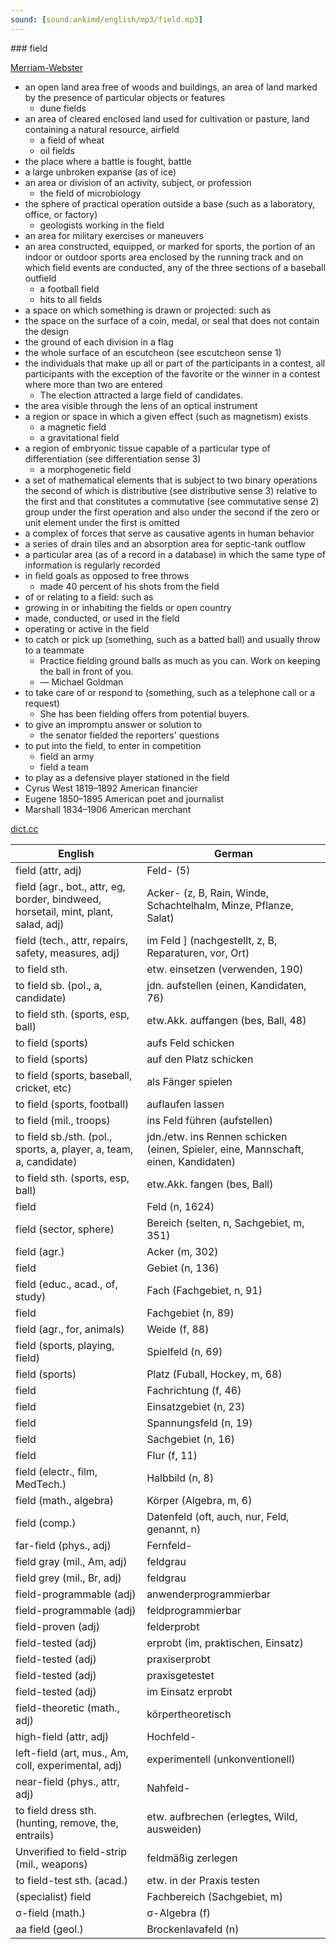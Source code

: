 ```yaml
---
sound: [sound:ankimd/english/mp3/field.mp3]
---
```


\### field

[Merriam-Webster](https://www.merriam-webster.com/dictionary/field)

- an open land area free of woods and buildings, an area of land marked by the presence of particular objects or features
    - dune fields
- an area of cleared enclosed land used for cultivation or pasture, land containing a natural resource, airfield
    - a field of wheat
    - oil fields
- the place where a battle is fought, battle
- a large unbroken expanse (as of ice)
- an area or division of an activity, subject, or profession
    - the field of microbiology
- the sphere of practical operation outside a base (such as a laboratory, office, or factory)
    - geologists working in the field
- an area for military exercises or maneuvers
- an area constructed, equipped, or marked for sports, the portion of an indoor or outdoor sports area enclosed by the running track and on which field events are conducted, any of the three sections of a baseball outfield
    - a football field
    - hits to all fields
- a space on which something is drawn or projected: such as
- the space on the surface of a coin, medal, or seal that does not contain the design
- the ground of each division in a flag
- the whole surface of an escutcheon (see escutcheon sense 1)
- the individuals that make up all or part of the participants in a contest, all participants with the exception of the favorite or the winner in a contest where more than two are entered
    - The election attracted a large field of candidates.
- the area visible through the lens of an optical instrument
- a region or space in which a given effect (such as magnetism) exists
    - a magnetic field
    - a gravitational field
- a region of embryonic tissue capable of a particular type of differentiation (see differentiation sense 3)
    - a morphogenetic field
- a set of mathematical elements that is subject to two binary operations the second of which is distributive (see distributive sense 3) relative to the first and that constitutes a commutative (see commutative sense 2) group under the first operation and also under the second if the zero or unit element under the first is omitted
- a complex of forces that serve as causative agents in human behavior
- a series of drain tiles and an absorption area for septic-tank outflow
- a particular area (as of a record in a database) in which the same type of information is regularly recorded
- in field goals as opposed to free throws
    - made 40 percent of his shots from the field
- of or relating to a field: such as
- growing in or inhabiting the fields or open country
- made, conducted, or used in the field
- operating or active in the field
- to catch or pick up (something, such as a batted ball) and usually throw to a teammate
    - Practice fielding ground balls as much as you can. Work on keeping the ball in front of you.
    - — Michael Goldman
- to take care of or respond to (something, such as a telephone call or a request)
    - She has been fielding offers from potential buyers.
- to give an impromptu answer or solution to
    - the senator fielded the reporters' questions
- to put into the field, to enter in competition
    - field an army
    - field a team
- to play as a defensive player stationed in the field
- Cyrus West 1819–1892 American financier
- Eugene 1850–1895 American poet and journalist
- Marshall 1834–1906 American merchant

[dict.cc](https://www.dict.cc/field)

| English        | German       |
| -------------- | ------------ |
| field (attr, adj) | Feld- (5) |
| field (agr., bot., attr, eg, border, bindweed, horsetail, mint, plant, salad, adj) | Acker- (z, B, Rain, Winde, Schachtelhalm, Minze, Pflanze, Salat) |
| field (tech., attr, repairs, safety, measures, adj) | im Feld ] (nachgestellt, z, B, Reparaturen, vor, Ort) |
| to field sth. | etw. einsetzen (verwenden, 190) |
| to field sb. (pol., a, candidate) | jdn. aufstellen (einen, Kandidaten, 76) |
| to field sth. (sports, esp, ball) | etw.Akk. auffangen (bes, Ball, 48) |
| to field (sports) | aufs Feld schicken |
| to field (sports) | auf den Platz schicken |
| to field (sports, baseball, cricket, etc) | als Fänger spielen |
| to field (sports, football) | auflaufen lassen |
| to field (mil., troops) | ins Feld führen (aufstellen) |
| to field sb./sth. (pol., sports, a, player, a, team, a, candidate) | jdn./etw. ins Rennen schicken (einen, Spieler, eine, Mannschaft, einen, Kandidaten) |
| to field sth. (sports, esp, ball) | etw.Akk. fangen (bes, Ball) |
| field | Feld (n, 1624) |
| field (sector, sphere) | Bereich (selten, n, Sachgebiet, m, 351) |
| field (agr.) | Acker (m, 302) |
| field | Gebiet (n, 136) |
| field (educ., acad., of, study) | Fach (Fachgebiet, n, 91) |
| field | Fachgebiet (n, 89) |
| field (agr., for, animals) | Weide (f, 88) |
| field (sports, playing, field) | Spielfeld (n, 69) |
| field (sports) | Platz (Fuball, Hockey, m, 68) |
| field | Fachrichtung (f, 46) |
| field | Einsatzgebiet (n, 23) |
| field | Spannungsfeld (n, 19) |
| field | Sachgebiet (n, 16) |
| field | Flur (f, 11) |
| field (electr., film, MedTech.) | Halbbild (n, 8) |
| field (math., algebra) | Körper (Algebra, m, 6) |
| field (comp.) | Datenfeld (oft, auch, nur, Feld, genannt, n) |
| far-field (phys., adj) | Fernfeld- |
| field gray (mil., Am, adj) | feldgrau |
| field grey (mil., Br, adj) | feldgrau |
| field-programmable (adj) | anwenderprogrammierbar |
| field-programmable (adj) | feldprogrammierbar |
| field-proven (adj) | felderprobt |
| field-tested (adj) | erprobt (im, praktischen, Einsatz) |
| field-tested (adj) | praxiserprobt |
| field-tested (adj) | praxisgetestet |
| field-tested (adj) | im Einsatz erprobt |
| field-theoretic (math., adj) | körpertheoretisch |
| high-field (attr, adj) | Hochfeld- |
| left-field (art, mus., Am, coll, experimental, adj) | experimentell (unkonventionell) |
| near-field (phys., attr, adj) | Nahfeld- |
| to field dress sth. (hunting, remove, the, entrails) | etw. aufbrechen (erlegtes, Wild, ausweiden) |
| Unverified to field-strip (mil., weapons) | feldmäßig zerlegen |
| to field-test sth. (acad.) | etw. in der Praxis testen |
| (specialist) field | Fachbereich (Sachgebiet, m) |
| σ-field (math.) | σ-Algebra (f) |
| aa field (geol.) | Brockenlavafeld (n) |
